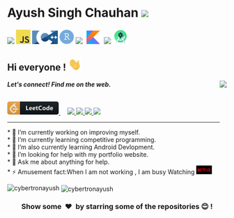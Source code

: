 #   Ayush Singh Chauhan <img src="https://github.com/TheDudeThatCode/TheDudeThatCode/blob/master/Assets/Developer.gif" width="50px">
<img height="33" src="https://img.shields.io/badge/python%20-%2314354C.svg?&style=for-the-badge&logo=python&logoColor=white"/> <img height="33" img src="js.png"/> <img height="31" img src="99f887833c475448723d3c9ac16c179b.jpg"/> <img height="33" img src="r.png"/>  <img height="33" src="https://img.shields.io/badge/html5%20-%23E34F26.svg?&style=for-the-badge&logo=html5&logoColor=white"/> <img height="31" img src="download.jpg"/> <img height="33" src="https://img.shields.io/badge/css3%20-%231572B6.svg?&style=for-the-badge&logo=css3&logoColor=white"/> <img height="36" img src="pasted image 0.png"/>

<h2> Hi everyone ! <img src="https://raw.githubusercontent.com/ABSphreak/ABSphreak/master/gifs/Hi.gif" width="30px"></h2>

<img align="right" src="https://media.giphy.com/media/3o7qE1YN7aBOFPRw8E/giphy.gif" height="150px" />
<p align="center">

  <b><i>Let's connect! Find me on the web.</i></b><br><br>
 
  <a href="https://leetcode.com/cybertronayush/">
    <img height=30 img src="https://raw.githubusercontent.com/AbhishekMaira10/AbhishekMaira10/master/Resources/svg/leetcode.svg" alt="leetcode">
  </a>&nbsp;&nbsp;&nbsp;
 <a href="https://www.linkedin.com/in/ayush-singh-chauhan-11baa91b3/">
        <img height=30 src="https://img.shields.io/badge/linkedin-%230077B5.svg?&style=for-the-badge&logo=linkedin&logoColor=white">
    </a> 
    <a href="https://www.hackerrank.com/_181500180?hr_r=1">
        <img height=30 src="https://d3keuzeb2crhkn.cloudfront.net/hackerrank/assets/styleguide/logo_wordmark-f5c5eb61ab0a154c3ed9eda24d0b9e31.svg">
    </a>
    <a href="https://auth.geeksforgeeks.org/user/cybertronayush/practice/">
        <img height=30 src="https://media.geeksforgeeks.org/wp-content/cdn-uploads/20200817185016/gfg_complete_logo_2x-min.png">
    </a>  
     </a>
    <a href="https://www.instagram.com/cybertronayush/?hl=en">
        <img height=30 src="https://cdn.jsdelivr.net/npm/simple-icons@v3/icons/instagram.svg">
    </a>  
    

<br />
<hr />
<!--
**cybertronayush/cybertronayush** is a ✨ _special_ ✨ repository because its `README.md` (this file) appears on your GitHub profile.
Here are some ideas to get you started:
-->
* 🔭 I’m currently working on improving myself.<br>
* 🌱 I’m currently learning competitive programming.<br>
* 🌱 I’m also currently learning Android Devlopment.<br>
* 🤔 I’m looking for help with my portfolio website.<br>
* 💬 Ask me about anything for help.<br>
* ⚡ Amusement fact:When I am not working , I am busy Watching <code><img  height="20" src="cd.png"></code>

<p><img align="left" src="https://github-readme-stats.vercel.app/api/top-langs?username=cybertronayush&show_icons=true&locale=en&layout=compact" alt="cybertronayush" /></p>
<p>&nbsp;<img align="center" src="https://github-readme-stats.vercel.app/api?username=cybertronayush&show_icons=true&locale=en" alt="cybertronayush" /></p>

<h3 align="center">Show some &nbsp;❤️&nbsp; by starring some of the repositories 😊 !</h3>

